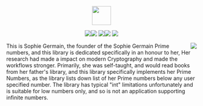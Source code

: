 <p align="center"><img src="https://img.shields.io/badge/ONLY%20-GERMAIN-blue?style=for-the-badge&logo=appveyor" height="50"></p>
<p align="center"><img src="https://img.shields.io/github/issues/AitzazImtiaz/Germain?style=social&logo=appveyor"><img src="https://img.shields.io/github/forks/AitzazImtiaz/Germain?style=social&logo=appveyor"> <img src="https://img.shields.io/github/stars/AitzazImtiaz/Germain?style=social&logo=appveyor"><img src="https://img.shields.io/github/license/AitzazImtiaz/Germain?style=social&logo=appveyor"> <img src="https://img.shields.io/twitter/url?url=https%3A%2F%2Fgithub.com%2FAitzazImtiaz%2FGermain"></p>

<img align="right" src="https://github.com/AitzazImtiaz/Public-Images/blob/main/OIP%20(1).png">

This is Sophie Germain, the founder of the Sophie Germain Prime numbers, and this library is dedicated specifically in an honour to her, Her research had made a impact on  modern Cryptography and made the workflows stronger. Primarily, she was self-taught, and would read books from her father's library, and this library specifically implements her Prime Numbers, as the library lists down list of her Prime numbers below any user specified number. The library has typical "int" limitations unfortunately and is suitable for low numbers only, and so is not an application supporting infinite numbers. 

